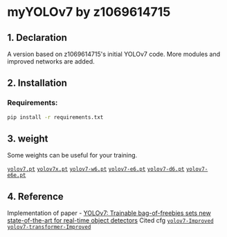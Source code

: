 # myYOLOv7 by z1069614715

## 1. Declaration

A version based on z1069614715's initial YOLOv7 code. More modules and improved networks are added.

## 2. Installation

### Requirements:

```bash
pip install -r requirements.txt
```

## 3. weight

Some weights can be useful for your training.

[`yolov7.pt`](https://github.com/WongKinYiu/yolov7/releases/download/v0.1/yolov7.pt) [`yolov7x.pt`](https://github.com/WongKinYiu/yolov7/releases/download/v0.1/yolov7x.pt) [`yolov7-w6.pt`](https://github.com/WongKinYiu/yolov7/releases/download/v0.1/yolov7-w6.pt) [`yolov7-e6.pt`](https://github.com/WongKinYiu/yolov7/releases/download/v0.1/yolov7-e6.pt) [`yolov7-d6.pt`](https://github.com/WongKinYiu/yolov7/releases/download/v0.1/yolov7-d6.pt) [`yolov7-e6e.pt`](https://github.com/WongKinYiu/yolov7/releases/download/v0.1/yolov7-e6e.pt)

## 4. Reference

Implementation of paper - [YOLOv7: Trainable bag-of-freebies sets new state-of-the-art for real-time object detectors](https://arxiv.org/abs/2207.02696)
Cited cfg [`yolov7-Improved`](https://github.com/lx-cly/YOLOv7_OBB/tree/main/cfg/yolov7-Improved) [`yolov7-transformer-Improved`](https://github.com/lx-cly/YOLOv7_OBB/tree/main/cfg/yolov7-transformer-Improved)
